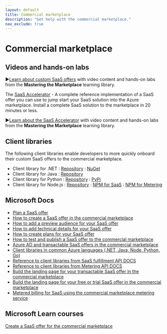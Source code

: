 ```yaml
---
layout: default
title: Commercial marketplace
description: "Get help with the commercial marketplace."
nav_exclude: true
---
```


# Commercial marketplace

## Videos and hands-on labs

▶️[Learn about custom SaaS offers](https://aka.ms/Mastering-the-Marketplace/saas) with video content and hands-on labs from the **Mastering the Marketplace** learning library.

The [SaaS Accelerator](https://github.com/Azure/Commercial-Marketplace-SaaS-Accelerator) - A complete reference implementation of a SaaS offer you can use to jump start your SaaS solution into the Azure marketplace. Install a complete SaaS solution to the marketplace in 20 minutes or less.

▶️[Learn about the SaaS Accelerator](https://aka.ms/Mastering-the-Marketplace/saas-accelerator) with video content and hands-on labs from the **Mastering the Marketplace** learning library.

## Client libraries

The following client libraries enable developers to more quickly onboard their custom SaaS offers to the commercial marketplace.

- Client library for .NET : [Repository](https://github.com/microsoft/commercial-marketplace-client-dotnet) : [NuGet](https://www.nuget.org/packages/Marketplace.SaaS.Client)
- Client library for Java : [Repository](https://github.com/microsoft/commercial-marketplace-client-java)
- Client library for Python : [Repository](https://github.com/microsoft/commercial-marketplace-client-python) : [PyPi](https://pypi.org/project/azuremarketplace/)
- Client library for Node.js : [Repository](https://github.com/microsoft/commercial-marketplace-client-node) : [NPM for SaaS](https://www.npmjs.com/package/microsoft.marketplace.saas) : [NPM for Metering](https://www.npmjs.com/package/microsoft.marketplace.metering)

## Microsoft Docs

- [Plan a SaaS offer](http://https://docs.microsoft.com/azure/marketplace/plan-saas-offer)
- [How to create a SaaS offer in the commercial marketplace](https://docs.microsoft.com/azure/marketplace/create-new-saas-offer)
- [How to add a preview audience for your SaaS offer](https://docs.microsoft.com/azure/marketplace/create-new-saas-offer-preview)
- [How to add technical details for your SaaS offer](https://docs.microsoft.com/azure/marketplace/create-new-saas-offer-technical)
- [How to create plans for your SaaS offer](https://docs.microsoft.com/azure/marketplace/create-new-saas-offer-plans)
- [How to test and publish a SaaS offer to the commercial marketplace](https://docs.microsoft.com/azure/marketplace/test-publish-saas-offer)
- [Azure AD and transactable SaaS offers in the commercial marketplace](https://docs.microsoft.com/azure/marketplace/azure-ad-saas)
- [Client libraries in common Azure languages (.NET, Java, Node, Python, Go)](#No-content-for-this-topic)
- [Reference to client libraries from SaaS fulfillment API DOCS](https://docs.microsoft.com/azure/marketplace/partner-center-portal/pc-saas-fulfillment-api-v2)
- [Reference to client libraries from Metering API DOCS](https://docs.microsoft.com/azure/marketplace/partner-center-portal/marketplace-metering-service-apis)
- [Build the landing page for your transactable SaaS offer in the commercial marketplace](https://docs.microsoft.com/azure/marketplace/azure-ad-transactable-saas-landing-page)
- [Build the landing page for your free or trial SaaS offer in the commercial marketplace](https://docs.microsoft.com/azure/marketplace/azure-ad-free-or-trial-landing-page)
- [Metered billing for SaaS using the commercial marketplace metering service](https://docs.microsoft.com/azure/marketplace/partner-center-portal/saas-metered-billing)

## Microsoft Learn courses

[Create a SaaS offer for the commercial marketplace](https://docs.microsoft.com/learn/modules/create-saas-offer-commercial-marketplace/)